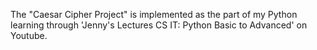 The "Caesar Cipher Project" is implemented as the part of my Python learning through 'Jenny's Lectures CS IT: Python Basic to Advanced' on Youtube.
